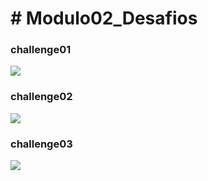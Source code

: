 <h1># Modulo02_Desafios</h1>
<h3>challenge01</h3>
<img src="https://user-images.githubusercontent.com/28874479/84829865-da76e380-affe-11ea-90e2-73f8f3c4c75c.PNG">
<h3>challenge02</h3>
<img src="https://user-images.githubusercontent.com/28874479/84830494-d4cdcd80-afff-11ea-8470-bb14901b643c.PNG">
<h3>challenge03</h3>
<img src="https://user-images.githubusercontent.com/28874479/84975872-e8ab2980-b0fc-11ea-97b4-23ce135545b5.gif">


